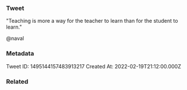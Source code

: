 ### Tweet
"Teaching is more a way for the teacher to learn than for the student to learn."

@naval

### Metadata
Tweet ID: 1495144157483913217
Created At: 2022-02-19T21:12:00.000Z

### Related

